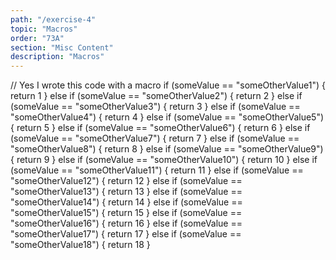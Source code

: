 ```yaml
---
path: "/exercise-4"
topic: "Macros"
order: "73A"
section: "Misc Content"
description: "Macros"
---
```


// Yes I wrote this code with a macro
if (someValue == "someOtherValue1") {
    return 1
} else if (someValue == "someOtherValue2") {
    return 2
} else if (someValue == "someOtherValue3") {
    return 3
} else if (someValue == "someOtherValue4") {
    return 4
} else if (someValue == "someOtherValue5") {
    return 5
} else if (someValue == "someOtherValue6") {
    return 6
} else if (someValue == "someOtherValue7") {
    return 7
} else if (someValue == "someOtherValue8") {
    return 8
} else if (someValue == "someOtherValue9") {
    return 9
} else if (someValue == "someOtherValue10") {
    return 10
} else if (someValue == "someOtherValue11") {
    return 11
} else if (someValue == "someOtherValue12") {
    return 12
} else if (someValue == "someOtherValue13") {
    return 13
} else if (someValue == "someOtherValue14") {
    return 14
} else if (someValue == "someOtherValue15") {
    return 15
} else if (someValue == "someOtherValue16") {
    return 16
} else if (someValue == "someOtherValue17") {
    return 17
} else if (someValue == "someOtherValue18") {
    return 18
}
